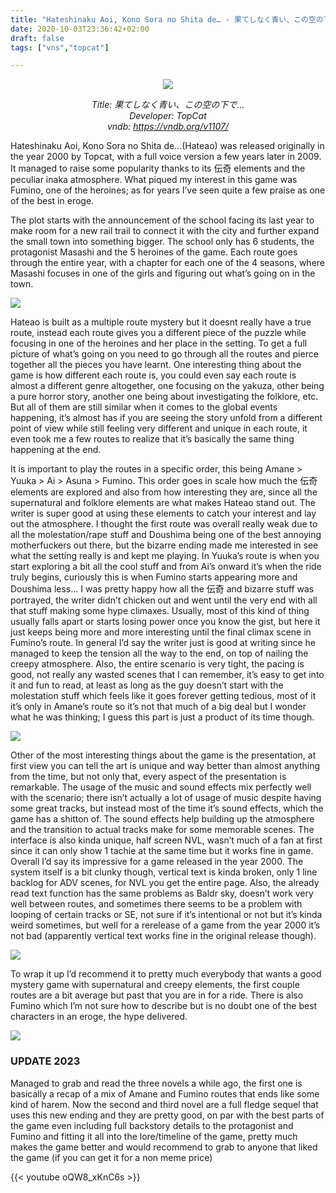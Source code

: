 ```yaml
---
title: "Hateshinaku Aoi, Kono Sora no Shita de… - 果てしなく青い、この空の下で…"
date: 2020-10-03T23:36:42+02:00
draft: false
tags: ["vns","topcat"]

---
```


<center>

![](/images/hateao/1.png)

*Title: 果てしなく青い、この空の下で… <br/>
Developer: TopCat <br/>
vndb: https://vndb.org/v1107/*

</center>

Hateshinaku Aoi, Kono Sora no Shita de…(Hateao) was released originally in the year 2000 by Topcat, with a full voice version a few years later in 2009. It managed to raise some popularity thanks to its 伝奇 elements and the peculiar inaka atmosphere. What piqued my interest in this game was Fumino, one of the heroines; as for years I’ve seen quite a few praise as one of the best in eroge.

<!--more-->

The plot starts with the announcement of the school facing its last year to make room for a new rail trail to connect it with the city and further expand the small town into something bigger. The school only has 6 students, the protagonist Masashi and the 5 heroines of the game.
Each route goes through the entire year, with a chapter for each one of the 4 seasons, where Masashi focuses in one of the girls and figuring out what’s going on in the town.

![](/images/hateao/2.png)

Hateao is built as a multiple route mystery but it doesnt really have a true route, instead each route gives you a different piece of the puzzle while focusing in one of the heroines and her place in the setting. To get a full picture of what’s going on you need to go through all the routes and pierce together all the pieces you have learnt.
One interesting thing about the game is how different each route is, you could even say each route is almost a different genre altogether, one focusing on the yakuza, other being a pure horror story, another one being about investigating the folklore, etc. But all of them are still similar when it comes to the global events happening, it’s almost has if you are seeing the story unfold from a different point of view while still feeling very different and unique in each route, it even took me a few routes to realize that it’s basically the same thing happening at the end.

It is important to play the routes in a specific order, this being Amane > Yuuka > Ai > Asuna > Fumino. This order goes in scale how much the 伝奇 elements are explored and also from how interesting they are, since all the supernatural and folklore elements are what makes Hateao stand out.
The writer is super good at using these elements to catch your interest and lay out the atmosphere. I thought the first route was overall really weak due to all the molestation/rape stuff and Doushima being one of the best annoying motherfuckers out there, but the bizarre ending made me interested in see what the setting really is and kept me playing. In Yuuka’s route is when you start exploring a bit all the cool stuff and from Ai’s onward it’s when the ride truly begins, curiously this is when Fumino starts appearing more and Doushima less…
I was pretty happy how all the 伝奇 and bizarre stuff was portrayed, the writer didn’t chicken out and went until the very end with all that stuff making some hype climaxes. Usually, most of this kind of thing usually falls apart or starts losing power once you know the gist, but here it just keeps being more and more interesting until the final climax scene in Fumino’s route. In general I’d say the writer just is good at writing since he managed to keep the tension all the way to the end, on top of nailing the creepy atmosphere. Also, the entire scenario is very tight, the pacing is good, not really any wasted scenes that I can remember, it’s easy to get into it and fun to read, at least as long as the guy doesn’t start with the molestation stuff which feels like it goes forever getting tedious, most of it it’s only in Amane’s route so it’s not that much of a big deal but I wonder what he was thinking; I guess this part is just a product of its time though.

![](/images/hateao/3.png)

Other of the most interesting things about the game is the presentation, at first view you can tell the art is unique and way better than almost anything from the time, but not only that, every aspect of the presentation is remarkable. The usage of the music and sound effects mix perfectly well with the scenario; there isn’t actually a lot of usage of music despite having some great tracks, but instead most of the time it’s sound effects, which the game has a shitton of. The sound effects help building up the atmosphere and the transition to actual tracks make for some memorable scenes.
The interface is also kinda unique, half screen NVL, wasn’t much of a fan at first since it can only show 1 tachie at the same time but it works fine in game. Overall I’d say its impressive for a game released in the year 2000.
The system itself is a bit clunky though, vertical text is kinda broken, only 1 line backlog for ADV scenes, for NVL you get the entire page. Also, the already read text function has the same problems as Baldr sky, doesn’t work very well between routes, and sometimes there seems to be a problem with looping of certain tracks or SE, not sure if it’s intentional or not but it’s kinda weird sometimes, but well for a rerelease of a game from the year 2000 it’s not bad (apparently vertical text works fine in the original release though).

![](/images/hateao/4.png)

To wrap it up I’d recommend it to pretty much everybody that wants a good mystery game with supernatural and creepy elements, the first couple routes are a bit average but past that you are in for a ride. There is also Fumino which I’m not sure how to describe but is no doubt one of the best characters in an eroge, the hype delivered.

![](/images/hateao/5.png)

<h3>UPDATE 2023</h3>

Managed to grab and read the three novels a while ago, the first one is basically a recap of a mix of Amane and Fumino routes that ends like some kind of harem. Now the second and third novel are a full fledge sequel that uses this new ending and they are pretty good, on par with the best parts of the game even including full backstory details to the protagonist and Fumino and fitting it all into the lore/timeline of the game, pretty much makes the game better and would recommend to grab to anyone that liked the game (if you can get it for a non meme price)

{{< youtube oQW8_xKnC6s >}}

